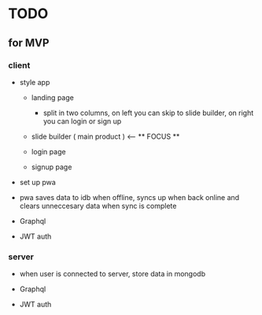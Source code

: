 # TODO

## for MVP

### client

- style app

  - landing page
    - split in two columns, on left you can skip to slide builder, on right you can login or sign up

  - slide builder ( main product ) <-- ** FOCUS **

  - login page

  - signup page

  

- set up pwa

- pwa saves data to idb when offline, syncs up when back online and clears unneccesary data when sync is complete

- Graphql

- JWT auth

### server

- when user is connected to server, store data in mongodb

- Graphql

- JWT auth
